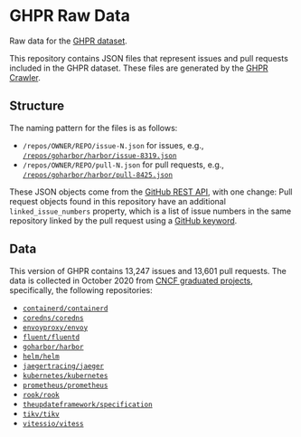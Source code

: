 # GHPR Raw Data
Raw data for the [GHPR dataset](https://github.com/soroushj/ghpr-dataset).

This repository contains JSON files that represent issues and pull requests included in the GHPR dataset.
These files are generated by the [GHPR Crawler](https://github.com/soroushj/ghpr-tools#ghpr-crawler).

## Structure
The naming pattern for the files is as follows:
- `/repos/OWNER/REPO/issue-N.json` for issues, e.g., [`/repos/goharbor/harbor/issue-8319.json`](./repos/goharbor/harbor/issue-8319.json)
- `/repos/OWNER/REPO/pull-N.json` for pull requests, e.g., [`/repos/goharbor/harbor/pull-8425.json`](./repos/goharbor/harbor/pull-8425.json)

These JSON objects come from the [GitHub REST API](https://docs.github.com/en/free-pro-team@latest/rest), with one change:
Pull request objects found in this repository have an additional `linked_issue_numbers` property, which is a list of issue numbers in the same repository linked by the pull request using a [GitHub keyword](https://docs.github.com/en/free-pro-team@latest/github/managing-your-work-on-github/linking-a-pull-request-to-an-issue#linking-a-pull-request-to-an-issue-using-a-keyword).

## Data
This version of GHPR contains 13,247 issues and 13,601 pull requests.
The data is collected in October 2020 from [CNCF graduated projects](https://www.cncf.io/projects/), specifically, the following repositories:
- [`containerd/containerd`](https://github.com/containerd/containerd)
- [`coredns/coredns`](https://github.com/coredns/coredns)
- [`envoyproxy/envoy`](https://github.com/envoyproxy/envoy)
- [`fluent/fluentd`](https://github.com/fluent/fluentd)
- [`goharbor/harbor`](https://github.com/goharbor/harbor)
- [`helm/helm`](https://github.com/helm/helm)
- [`jaegertracing/jaeger`](https://github.com/jaegertracing/jaeger)
- [`kubernetes/kubernetes`](https://github.com/kubernetes/kubernetes)
- [`prometheus/prometheus`](https://github.com/prometheus/prometheus)
- [`rook/rook`](https://github.com/rook/rook)
- [`theupdateframework/specification`](https://github.com/theupdateframework/specification)
- [`tikv/tikv`](https://github.com/tikv/tikv)
- [`vitessio/vitess`](https://github.com/vitessio/vitess)
